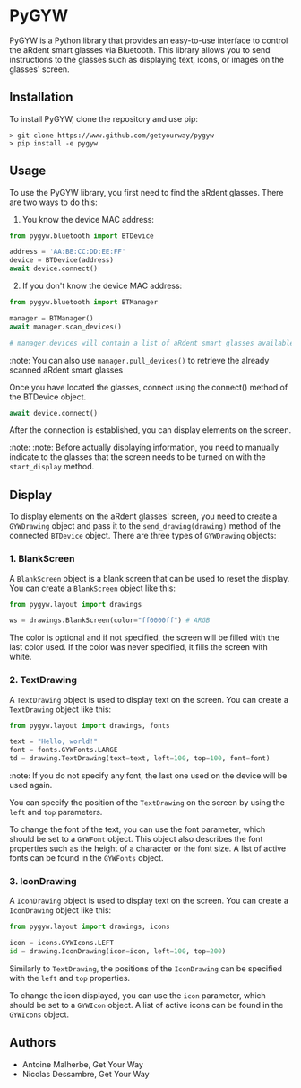 # PyGYW

PyGYW is a Python library that provides an easy-to-use interface to control the aRdent smart glasses via Bluetooth. This library allows you to send instructions to the glasses such as displaying text, icons, or images on the glasses' screen.

## Installation

To install PyGYW, clone the repository and use pip:

```console
> git clone https://www.github.com/getyourway/pygyw
> pip install -e pygyw
```

## Usage

To use the PyGYW library, you first need to find the aRdent glasses. There are two ways to do this:

1. You know the device MAC address:

```python
from pygyw.bluetooth import BTDevice

address = 'AA:BB:CC:DD:EE:FF'
device = BTDevice(address)
await device.connect()

```

2. If you don't know the device MAC address:
```python
from pygyw.bluetooth import BTManager

manager = BTManager()
await manager.scan_devices()

# manager.devices will contain a list of aRdent smart glasses available in the surrounding 

```

:note: You can also use `manager.pull_devices()` to retrieve the already scanned aRdent smart glasses

Once you have located the glasses, connect using the connect() method of the BTDevice object.

```python
await device.connect()
```

After the connection is established, you can display elements on the screen.

:note: :note: Before actually displaying information, you need to manually indicate to the glasses that the screen needs to be turned on with the `start_display` method.

## Display

To display elements on the aRdent glasses' screen, you need to create a `GYWDrawing` object and pass it to the `send_drawing(drawing)` method of the connected `BTDevice` object. There are three types of `GYWDrawing` objects:

### 1. BlankScreen

A `BlankScreen` object is a blank screen that can be used to reset the display. You can create a `BlankScreen` object like this:

```python
from pygyw.layout import drawings

ws = drawings.BlankScreen(color="ff0000ff") # ARGB
```

The color is optional and if not specified, the screen will be filled with the last color used.
If the color was never specified, it fills the screen with white.

### 2. TextDrawing

A `TextDrawing` object is used to display text on the screen. You can create a `TextDrawing` object like this:

```python
from pygyw.layout import drawings, fonts

text = "Hello, world!"
font = fonts.GYWFonts.LARGE
td = drawing.TextDrawing(text=text, left=100, top=100, font=font)
```

:note: If you do not specify any font, the last one used on the device will be used again.

You can specify the position of the `TextDrawing` on the screen by using the `left` and `top` parameters.

To change the font of the text, you can use the font parameter, which should be set to a `GYWFont` object. This object also describes the font properties such as the height of a character or the font size. A list of active fonts can be found in the `GYWFonts` object.

### 3. IconDrawing

A `IconDrawing` object is used to display text on the screen. You can create a `IconDrawing` object like this:

```python
from pygyw.layout import drawings, icons

icon = icons.GYWIcons.LEFT
id = drawing.IconDrawing(icon=icon, left=100, top=200)
```

Similarly to `TextDrawing`, the positions of the `IconDrawing` can be specified with the `left` and `top` properties.

To change the icon displayed, you can use the `icon` parameter, which should be set to a `GYWIcon` object. A list of active icons can be found in the `GYWIcons` object.

## Authors
 - Antoine Malherbe, Get Your Way
 - Nicolas Dessambre, Get Your Way
